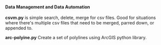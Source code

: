 #### Data Management and Data Automation </h4></th>

**csvm.py** is simple search, delete, merge for csv files.  Good for situations where there's multiple csv files that need to be merged, parred down, or appended to. 

**arc-polyine.py** Create a set of polylines using ArcGIS python library.





